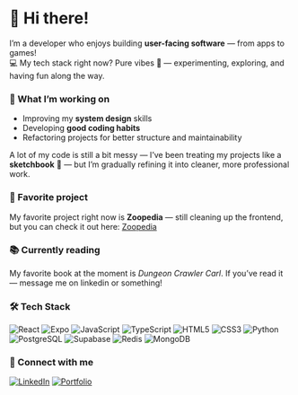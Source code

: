 # 👋 Hi there!

I’m a developer who enjoys building **user-facing software** — from apps to games!  
💻 My tech stack right now? Pure vibes 🌊 — experimenting, exploring, and having fun along the way.

### 🚀 What I’m working on
- Improving my **system design** skills
- Developing **good coding habits**
- Refactoring projects for better structure and maintainability

A lot of my code is still a bit messy — I’ve been treating my projects like a **sketchbook** 🎨 — but I’m gradually refining it into cleaner, more professional work.
### 🌟 Favorite project
My favorite project right now is **Zoopedia** — still cleaning up the frontend, but you can check it out here: [Zoopedia](https://zoopedia-web-wtc7.vercel.app/)

### 📚 Currently reading
My favorite book at the moment is *Dungeon Crawler Carl*. If you’ve read it — message me on linkedin or something!
### 🛠 Tech Stack
![React](https://img.shields.io/badge/React-20232A?style=for-the-badge&logo=react&logoColor=61DAFB)
![Expo](https://img.shields.io/badge/Expo-000020?style=for-the-badge&logo=expo&logoColor=white)
![JavaScript](https://img.shields.io/badge/JavaScript-F7DF1E?style=for-the-badge&logo=javascript&logoColor=black)
![TypeScript](https://img.shields.io/badge/TypeScript-007ACC?style=for-the-badge&logo=typescript&logoColor=white)
![HTML5](https://img.shields.io/badge/HTML5-E34F26?style=for-the-badge&logo=html5&logoColor=white)
![CSS3](https://img.shields.io/badge/CSS3-1572B6?style=for-the-badge&logo=css3&logoColor=white)
![Python](https://img.shields.io/badge/Python-3776AB?style=for-the-badge&logo=python&logoColor=white)
![PostgreSQL](https://img.shields.io/badge/PostgreSQL-316192?style=for-the-badge&logo=postgresql&logoColor=white)
![Supabase](https://img.shields.io/badge/Supabase-3ECF8E?style=for-the-badge&logo=supabase&logoColor=white)
![Redis](https://img.shields.io/badge/Redis-DC382D?style=for-the-badge&logo=redis&logoColor=white)
![MongoDB](https://img.shields.io/badge/MongoDB-47A248?style=for-the-badge&logo=mongodb&logoColor=white)

### 🔗 Connect with me
[![LinkedIn](https://img.shields.io/badge/LinkedIn-blue?logo=linkedin&style=flat-square)]([https://www.linkedin.com/in/your-link](https://www.linkedin.com/in/benjamin-okojie-844419219/)/)
[![Portfolio](https://img.shields.io/badge/Portfolio-000?style=flat-square&logo=github)]([https://your-portfolio-link.com](https://benokojie.github.io/BenjaminPortfolio/))

